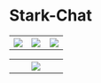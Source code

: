 # Stark-Chat


<table width="100%">
	<tr>
	  <th width="33%"><img src="https://user-images.githubusercontent.com/47235089/61878452-abe7aa00-af0e-11e9-816d-1aa724ffbb78.jpg"></th>
	  <th width="33%"><img src="https://user-images.githubusercontent.com/47235089/61878455-abe7aa00-af0e-11e9-865d-ff995c925c12.jpg"></th>
		<th width="33%"><img src="https://user-images.githubusercontent.com/47235089/61878462-ad18d700-af0e-11e9-9712-b211affa76a5.jpg"></th>
	</tr>
</table>

<table width="100%">
	<tr>
		<th width="33%"><img src="https://user-images.githubusercontent.com/47235089/61878458-ac804080-af0e-11e9-8dc3-d8aeae6ce4f5.jpg"></th>
	</tr>
</table>


